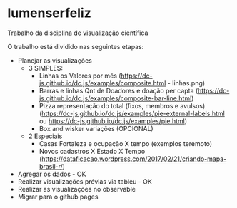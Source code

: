 # lumenserfeliz
Trabalho da disciplina de visualização científica

O trabalho está dividido nas seguintes etapas:
* Planejar as visualizações 
    - 3 SIMPLES:
      - Linhas os Valores por mês 
        (https://dc-js.github.io/dc.js/examples/composite.html - linhas.png)
      - Barras e linhas Qnt de Doadores e doação per capta
        (https://dc-js.github.io/dc.js/examples/composite-bar-line.html)
      - Pizza representação do total (fixos, membros e avulsos)
        (https://dc-js.github.io/dc.js/examples/pie-external-labels.html ou https://dc-js.github.io/dc.js/examples/pie.html)
      - Box and wisker variações (OPCIONAL)        
    - 2 Especiais
      - Casas Fortaleza e ocupação X tempo
        (exemplos teremoto)
      - Novos cadastros X Estado X Tempo  
        (https://dataficacao.wordpress.com/2017/02/21/criando-mapa-brasil-r/)
* Agregar os dados - OK
* Realizar visualizações prévias via tableu - OK
* Realizar as visualizações no observable
* Migrar para o github pages
